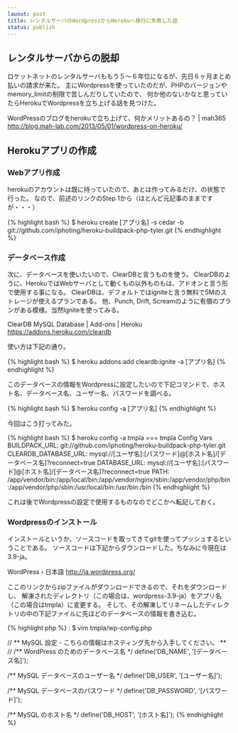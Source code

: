 ```yaml
---
lauout: post
title: レンタルサーバのWordpressからHerokuへ移行に失敗した話
status: publish
---
```

## レンタルサーバからの脱却
ロケットネットのレンタルサーバももう５〜６年位になるが、先日６ヶ月まとめ払いの請求が来た。
主にWordpressを使っていたのだが、PHPのバージョンやmemory_limitの制限で苦しんだりしていたので、
何か他のないかなと思っていたらHerokuでWordpressを立ち上げる話を見つけた。

WordPressのブログをherokuで立ち上げて、何かメリットあるの？ | mah365
<http://blog.mah-lab.com/2013/05/01/wordpress-on-heroku/>

## Herokuアプリの作成

### Webアプリ作成

herokuのアカウントは既に持っていたので、あとは作ってみるだけ、の状態で行った。
なので、前述のリンクのStep 1から（ほとんど元記事のままですが・・・）

{% highlight bash %}
$ heroku create [アプリ名] -s cedar -b git://github.com/iphoting/heroku-buildpack-php-tyler.git
{% endhighlight %}

### データベース作成
次に、データベースを使いたいので、ClearDBと言うものを使う。
ClearDBのように、HerokuではWebサーバとして動くもの以外ものもは、アドオンと言う形で使用する事になる。
ClearDBは、デフォルトではigniteと言う無料で5Mのストレージが使えるプランである。
他、Punch, Drift, Screamのように有償のプランがある模様。当然Igniteを使ってみる。

ClearDB MySQL Database | Add-ons | Heroku
<https://addons.heroku.com/cleardb>

使い方は下記の通り。

{% highlight bash %}
$ heroku addons:add cleardb:ignite -a [アプリ名]
{% endhighlight %}

このデータベースの情報をWordpressに設定したいので下記コマンドで、ホスト名、データベース名、ユーザー名、パスワードを調べる。

{% highlight bash %}
$ heroku config -a [アプリ名]
{% endhighlight %}

今回はこう打ってみた。

{% highlight bash %}
$ heroku config -a tmpla
=== tmpla Config Vars
BUILDPACK_URL:        git://github.com/iphoting/heroku-buildpack-php-tyler.git
CLEARDB_DATABASE_URL: mysql://[ユーザ名]:[パスワード]@[ホスト名]/[データベース名]?reconnect=true
DATABASE_URL:         mysql://[ユーザ名]:[パスワード]@[ホスト名]/[データベース名]?reconnect=true
PATH:                 /app/vendor/bin:/app/local/bin:/app/vendor/nginx/sbin:/app/vendor/php/bin:/app/vendor/php/sbin:/usr/local/bin:/usr/bin:/bin
{% endhighlight %}

これは後でWordpressの設定で使用するものなのでどこかへ転記しておく。

### Wordpressのインストール

インストールというか、ソースコードを取ってきてgitを使ってプッシュするということである。
ソースコードは下記からダウンロードした。ちなみに今現在は3.9-ja。

WordPress › 日本語
<http://ja.wordpress.org/>

ここのリンクからzipファイルがダウンロードできるので、それをダウンロードし、
解凍されたディレクトリ（この場合は、wordpress-3.9-ja）をアプリ名（この場合はtmpla）に変更する。
そして、その解凍してリネームしたディレクトリの中の下記ファイルに先ほどのデータベースの情報を書き込む。

{% highlight php %}
 :
$ vim tmpla/wp-config.php

// ** MySQL 設定 - こちらの情報はホスティング先から入手してください。 ** //
/** WordPress のためのデータベース名 */
define('DB_NAME', '[データベース名]');

/** MySQL データベースのユーザー名 */
define('DB_USER', '[ユーザー名]');

/** MySQL データベースのパスワード */
define('DB_PASSWORD', '[パスワード]');

/** MySQL のホスト名 */
define('DB_HOST', '[ホスト名]');
{% endhighlight %}


